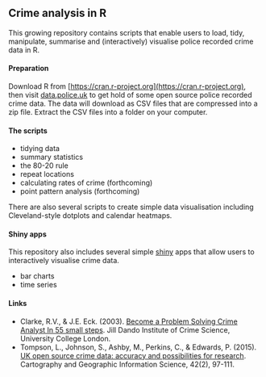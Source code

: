 ## Crime analysis in R

This growing repository contains scripts that enable users to load, tidy, manipulate, summarise and (interactively) visualise police recorded crime data in R.

#### Preparation

Download R from [https://cran.r-project.org](https://cran.r-project.org), then visit [data.police.uk](https://data.police.uk/data/) to get hold of some open source police recorded crime data. The data will download as CSV files that are compressed into a zip file. Extract the CSV files into a folder on your computer. 

#### The scripts
  
* tidying data
* summary statistics
* the 80-20 rule
* repeat locations
* calculating rates of crime (forthcoming)
* point pattern analysis (forthcoming)

There are also several scripts to create simple data visualisation including Cleveland-style dotplots and calendar heatmaps.

#### Shiny apps

This repository also includes several simple [shiny](http://shiny.rstudio.com) apps that allow users to interactively visualise crime data.

* bar charts
* time series

#### Links

* Clarke, R.V., & J.E. Eck. (2003). [Become a Problem Solving Crime Analyst In 55 small steps](http://www.popcenter.org/library/reading/pdfs/55stepsUK.pdf). Jill Dando Institute of Crime Science, University College London.
* Tompson, L., Johnson, S., Ashby, M., Perkins, C., & Edwards, P. (2015). [UK open source crime data: accuracy and possibilities for research](http://www.tandfonline.com/doi/full/10.1080/15230406.2014.972456). Cartography and Geographic Information Science, 42(2), 97-111.

